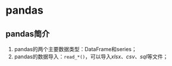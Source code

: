 # pandas

## pandas简介

1. pandas的两个主要数据类型：DataFrame和series；
2. pandas的数据导入：`read_*()`，可以导入*xlsx、csv、sql*等文件；
